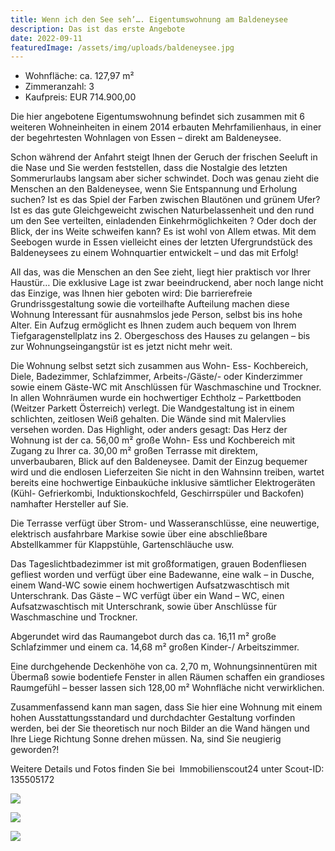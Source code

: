 ```yaml
---
title: Wenn ich den See seh’…. Eigentumswohnung am Baldeneysee
description: Das ist das erste Angebote
date: 2022-09-11
featuredImage: /assets/img/uploads/baldeneysee.jpg
---
```



* Wohnfläche: ca. 127,97 m²
* Zimmeranzahl: 3
* Kaufpreis: EUR 714.900,00

Die hier angebotene Eigentumswohnung befindet sich zusammen mit 6 weiteren Wohneinheiten in einem 2014 erbauten Mehrfamilienhaus, in einer der begehrtesten Wohnlagen von Essen – direkt am Baldeneysee.

Schon während der Anfahrt steigt Ihnen der Geruch der frischen Seeluft in die Nase und Sie werden feststellen, dass die Nostalgie des letzten Sommerurlaubs langsam aber sicher schwindet. Doch was genau zieht die Menschen an den Baldeneysee, wenn Sie Entspannung und Erholung suchen? Ist es das Spiel der Farben zwischen Blautönen und grünem Ufer? Ist es das gute Gleichgeweicht zwischen Naturbelassenheit und den rund um den See verteilten, einladenden Einkehrmöglichkeiten ? Oder doch der Blick, der ins Weite schweifen kann? Es ist wohl von Allem etwas. Mit dem Seebogen wurde in Essen vielleicht eines der letzten Ufergrundstück des Baldeneysees zu einem Wohnquartier entwickelt – und das mit Erfolg!

All das, was die Menschen an den See zieht, liegt hier praktisch vor Ihrer Haustür… Die exklusive Lage ist zwar beeindruckend, aber noch lange nicht das Einzige, was Ihnen hier geboten wird: Die barrierefreie Grundrissgestaltung sowie die vorteilhafte Aufteilung machen diese Wohnung Interessant für ausnahmslos jede Person, selbst bis ins hohe Alter. Ein Aufzug ermöglicht es Ihnen zudem auch bequem von Ihrem Tiefgaragenstellplatz ins 2. Obergeschoss des Hauses zu gelangen – bis zur Wohnungseingangstür ist es jetzt nicht mehr weit.

Die Wohnung selbst setzt sich zusammen aus Wohn- Ess- Kochbereich, Diele, Badezimmer, Schlafzimmer, Arbeits-/Gäste/- oder Kinderzimmer sowie einem Gäste-WC mit Anschlüssen für Waschmaschine und Trockner. In allen Wohnräumen wurde ein hochwertiger Echtholz – Parkettboden (Weitzer Parkett Österreich) verlegt. Die Wandgestaltung ist in einem schlichten, zeitlosen Weiß gehalten. Die Wände sind mit Malervlies versehen worden. Das Highlight, oder anders gesagt: Das Herz der Wohnung ist der ca. 56,00 m² große Wohn- Ess und Kochbereich mit Zugang zu Ihrer ca. 30,00 m² großen Terrasse mit direktem, unverbaubaren, Blick auf den Baldeneysee. Damit der Einzug bequemer wird und die endlosen Lieferzeiten Sie nicht in den Wahnsinn treiben, wartet bereits eine hochwertige Einbauküche inklusive sämtlicher Elektrogeräten (Kühl- Gefrierkombi, Induktionskochfeld, Geschirrspüler und Backofen) namhafter Hersteller auf Sie.

Die Terrasse verfügt über Strom- und Wasseranschlüsse, eine neuwertige, elektrisch ausfahrbare Markise sowie über eine abschließbare Abstellkammer für Klappstühle, Gartenschläuche usw.

Das Tageslichtbadezimmer ist mit großformatigen, grauen Bodenfliesen gefliest worden und verfügt über eine Badewanne, eine walk – in Dusche, einem Wand-WC sowie einem hochwertigen Aufsatzwaschtisch mit Unterschrank. Das Gäste – WC verfügt über ein Wand – WC, einen Aufsatzwaschtisch mit Unterschrank, sowie über Anschlüsse für Waschmaschine und Trockner.

Abgerundet wird das Raumangebot durch das ca. 16,11 m² große Schlafzimmer und einem ca. 14,68 m² großen Kinder-/ Arbeitszimmer.

Eine durchgehende Deckenhöhe von ca. 2,70 m, Wohnungsinnentüren mit Übermaß sowie bodentiefe Fenster in allen Räumen schaffen ein grandioses Raumgefühl – besser lassen sich 128,00 m² Wohnfläche nicht verwirklichen.

Zusammenfassend kann man sagen, dass Sie hier eine Wohnung mit einem hohen Ausstattungsstandard und durchdachter Gestaltung vorfinden werden, bei der Sie theoretisch nur noch Bilder an die Wand hängen und Ihre Liege Richtung Sonne drehen müssen. Na, sind Sie neugierig geworden?!

Weitere Details und Fotos finden Sie bei  Immobilienscout24 unter Scout-ID: 135505172

![](/assets/img/uploads/20220803_145853-768x576.jpg)

![](/assets/img/uploads/20220803_151252-768x576.jpg)

![](/assets/img/uploads/20220803_152529-768x576.jpg)